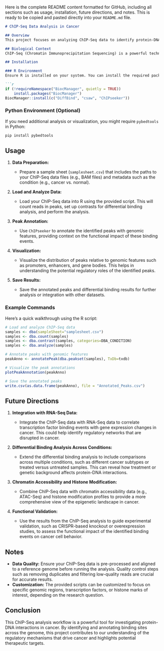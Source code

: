 Here is the complete README content formatted for GitHub, including all sections such as usage, installation, future directions, and notes. This is ready to be copied and pasted directly into your `README.md` file.

```markdown
# ChIP-Seq Data Analysis in Cancer

## Overview
This project focuses on analyzing ChIP-Seq data to identify protein-DNA interactions within cancer cells. By understanding where transcription factors and other DNA-binding proteins bind across the genome, we can gain insights into the regulatory mechanisms that may be disrupted in cancer. The analysis includes peak calling, differential binding analysis, and peak annotation, providing a complete workflow for ChIP-Seq data in cancer research.

## Biological Context
ChIP-Seq (Chromatin Immunoprecipitation Sequencing) is a powerful technique used to identify the binding sites of DNA-associated proteins across the genome. In cancer, abnormal binding patterns of transcription factors can lead to dysregulated gene expression, contributing to uncontrolled cell growth, metastasis, and tumor progression. This project aims to identify these aberrant binding events in cancer cells to uncover potential therapeutic targets and biomarkers.

## Installation

### R Environment
Ensure R is installed on your system. You can install the required packages using Bioconductor:

```r
if (!requireNamespace("BiocManager", quietly = TRUE))
    install.packages("BiocManager")
BiocManager::install(c("DiffBind", "csaw", "ChIPseeker"))
```

### Python Environment (Optional)
If you need additional analysis or visualization, you might require `pybedtools` in Python:

```bash
pip install pybedtools
```

## Usage

1. **Data Preparation:**
   - Prepare a sample sheet (`samplesheet.csv`) that includes the paths to your ChIP-Seq data files (e.g., BAM files) and metadata such as the condition (e.g., cancer vs. normal).

2. **Load and Analyze Data:**
   - Load your ChIP-Seq data into R using the provided script. This will count reads in peaks, set up contrasts for differential binding analysis, and perform the analysis.

3. **Peak Annotation:**
   - Use `ChIPseeker` to annotate the identified peaks with genomic features, providing context on the functional impact of these binding events.

4. **Visualization:**
   - Visualize the distribution of peaks relative to genomic features such as promoters, enhancers, and gene bodies. This helps in understanding the potential regulatory roles of the identified peaks.

5. **Save Results:**
   - Save the annotated peaks and differential binding results for further analysis or integration with other datasets.

### Example Commands

Here’s a quick walkthrough using the R script:

```r
# Load and analyze ChIP-Seq data
samples <- dba(sampleSheet="samplesheet.csv")
samples <- dba.count(samples)
samples <- dba.contrast(samples, categories=DBA_CONDITION)
samples <- dba.analyze(samples)

# Annotate peaks with genomic features
peakAnno <- annotatePeak(dba.peakset(samples), TxDb=txdb)

# Visualize the peak annotations
plotPeakAnnotation(peakAnno)

# Save the annotated peaks
write.csv(as.data.frame(peakAnno), file = "Annotated_Peaks.csv")
```

## Future Directions

1. **Integration with RNA-Seq Data:**
   - Integrate the ChIP-Seq data with RNA-Seq data to correlate transcription factor binding events with gene expression changes in cancer. This could help identify regulatory networks that are disrupted in cancer.

2. **Differential Binding Analysis Across Conditions:**
   - Extend the differential binding analysis to include comparisons across multiple conditions, such as different cancer subtypes or treated versus untreated samples. This can reveal how treatment or genetic background affects protein-DNA interactions.

3. **Chromatin Accessibility and Histone Modification:**
   - Combine ChIP-Seq data with chromatin accessibility data (e.g., ATAC-Seq) and histone modification profiles to provide a more comprehensive view of the epigenetic landscape in cancer.

4. **Functional Validation:**
   - Use the results from the ChIP-Seq analysis to guide experimental validation, such as CRISPR-based knockout or overexpression studies, to assess the functional impact of the identified binding events on cancer cell behavior.

## Notes

- **Data Quality:** Ensure your ChIP-Seq data is pre-processed and aligned to a reference genome before running the analysis. Quality control steps such as removing duplicates and filtering low-quality reads are crucial for accurate results.
- **Customization:** The provided scripts can be customized to focus on specific genomic regions, transcription factors, or histone marks of interest, depending on the research question.

## Conclusion
This ChIP-Seq analysis workflow is a powerful tool for investigating protein-DNA interactions in cancer. By identifying and annotating binding sites across the genome, this project contributes to our understanding of the regulatory mechanisms that drive cancer and highlights potential therapeutic targets.
```
